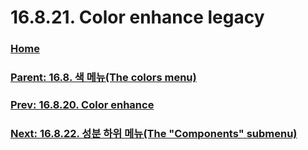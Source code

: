 # 16.8.21. Color enhance legacy

### [Home](./00-home.md)
### [Parent: 16.8. 색 메뉴(The colors menu)](./16-08-00-the-colors-menu.md)
### [Prev: 16.8.20. Color enhance](./16-08-20-color-enhance.md)
### [Next: 16.8.22. 성분 하위 메뉴(The "Components" submenu)](./16-08-22-the-components-submenu.md)
